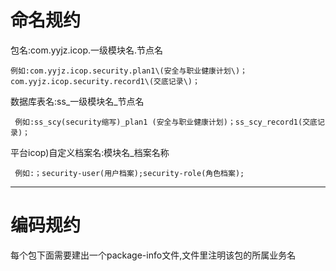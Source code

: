 # 命名规约

包名:com.yyjz.icop.一级模块名.节点名

```
例如:com.yyjz.icop.security.plan1\(安全与职业健康计划\)； com.yyjz.icop.security.record1\(交底记录\)；
```

数据库表名:ss\_一级模块名\_节点名

```
 例如:ss_scy(security缩写)_plan1 (安全与职业健康计划)；ss_scy_record1(交底记录)；
```

平台icop\)自定义档案名:模块名\_档案名称

```
 例如:；security-user(用户档案);security-role(角色档案);
```

---

# 编码规约

每个包下面需要建出一个package-info文件,文件里注明该包的所属业务名

